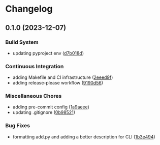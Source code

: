 # Changelog

## 0.1.0 (2023-12-07)


### Build System

* updating pyproject env ([d7b018d](https://github.com/leoisl/grp_meeting/commit/d7b018d1e041eac3fc4566b306007a42bf563eee))


### Continuous Integration

* adding Makefile and CI infrastructure ([2eeed9f](https://github.com/leoisl/grp_meeting/commit/2eeed9f17c3df9282e1ee54d66a6537d602caf3c))
* adding release-please workflow ([9190d56](https://github.com/leoisl/grp_meeting/commit/9190d560d35cae40f6a9d06d66cf52ad47eb5c65))


### Miscellaneous Chores

* adding pre-commit config ([1a9aeee](https://github.com/leoisl/grp_meeting/commit/1a9aeee973596651b30129733d901a97a16e1f90))
* updating .gitignore ([0b98521](https://github.com/leoisl/grp_meeting/commit/0b985211eb01c08b4f146ea5f34ea3ec7e9d1ce1))


### Bug Fixes

* formatting add.py and adding a better description for CLI ([1b3e494](https://github.com/leoisl/grp_meeting/commit/1b3e4948a3a3f5d6e877034330b43c8b686ab3e5))
